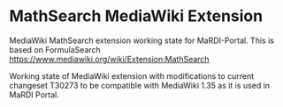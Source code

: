 # MathSearch MediaWiki Extension
MediaWiki MathSearch extension working state for MaRDI-Portal. 
This is based on FormulaSearch https://www.mediawiki.org/wiki/Extension:MathSearch

Working state of MediaWiki extension with modifications to current changeset T30273 to be compatible with MediaWiki 1.35 as it is used in MaRDI Portal. 

